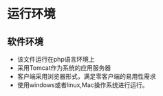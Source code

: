 # 运行环境
## 软件环境

- 该文件运行在php语言环境上  
- 采用Tomcat作为系统的应用服务器  
- 客户端采用浏览器形式，满足零客户端的易用性需求  
- 使用windows或者linux,Mac操作系统进行运行。  
